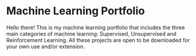 # Machine Learning Portfolio
Hello there! This is my machine learning portfolio that includes the three main categories of machine learning: Supervised, Unsupervised and Reinforcement Learning.
All these projects are open to be downloaded for your own use and/or extension.
